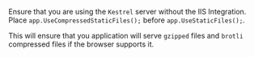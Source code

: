 Ensure that you are using the `Kestrel` server without the IIS Integration.
Place `app.UseCompressedStaticFiles();` before `app.UseStaticFiles();`.

This will ensure that you application will serve `gzipped` files and `brotli` compressed files if the browser supports it.

